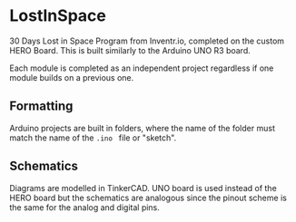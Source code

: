 # LostInSpace
30 Days Lost in Space Program from Inventr.io, completed on the custom HERO Board. This is built similarly to the Arduino UNO R3 board.

Each module is completed as an independent project regardless if one module builds on a previous one.

## Formatting ##
Arduino projects are built in folders, where the name of the folder must match the name of the <code>.ino </code> file or "sketch".

## Schematics ##
Diagrams are modelled in TinkerCAD. UNO board is used instead of the HERO board but the schematics are analogous since the pinout scheme is the same for the analog and digital pins.